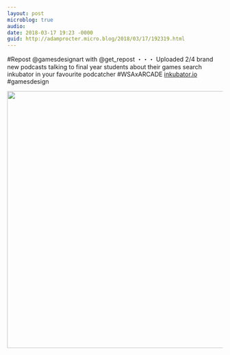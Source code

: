 ```yaml
---
layout: post
microblog: true
audio: 
date: 2018-03-17 19:23 -0000
guid: http://adamprocter.micro.blog/2018/03/17/192319.html
---
```

#Repost @gamesdesignart with @get_repost
・・・
Uploaded 2/4 brand new podcasts talking to final year students about their games search inkubator in your favourite podcatcher #WSAxARCADE [inkubator.io](http://inkubator.io) #gamesdesign

<img src="http://discursive.adamprocter.co.uk/uploads/2018/21665d0008.jpg" width="600" height="600" />
